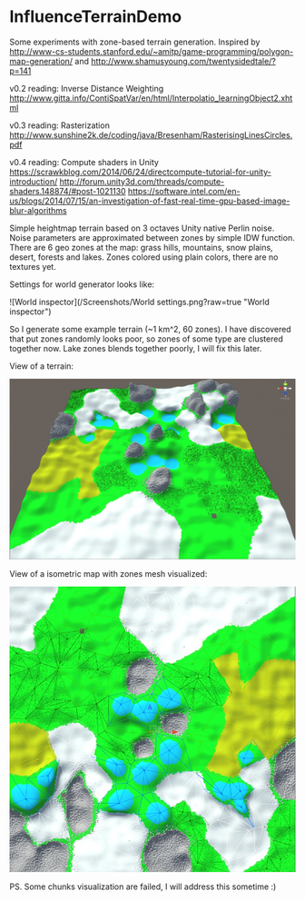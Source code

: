 # InfluenceTerrainDemo
Some experiments with zone-based terrain generation. Inspired by http://www-cs-students.stanford.edu/~amitp/game-programming/polygon-map-generation/ and http://www.shamusyoung.com/twentysidedtale/?p=141

v0.2 reading:
Inverse Distance Weighting http://www.gitta.info/ContiSpatVar/en/html/Interpolatio_learningObject2.xhtml

v0.3 reading:
Rasterization http://www.sunshine2k.de/coding/java/Bresenham/RasterisingLinesCircles.pdf

v0.4 reading:
Compute shaders in Unity https://scrawkblog.com/2014/06/24/directcompute-tutorial-for-unity-introduction/ http://forum.unity3d.com/threads/compute-shaders.148874/#post-1021130 https://software.intel.com/en-us/blogs/2014/07/15/an-investigation-of-fast-real-time-gpu-based-image-blur-algorithms

Simple heightmap terrain based on 3 octaves Unity native Perlin noise. Noise parameters are approximated between zones by simple IDW function. There are 6 geo zones at the map: grass hills, mountains, snow plains, desert, forests and lakes. Zones colored using plain colors, there are no textures yet.

Settings for world generator looks like:

![World inspector](/Screenshots/World settings.png?raw=true "World inspector")

So I generate some example terrain (~1 km^2, 60 zones). I have discovered that put zones randomly looks poor, so zones of some type are clustered together now. Lake zones blends together poorly, I will fix this later.

View of a terrain:

![Terrain view](/Screenshots/terrain.jpg?raw=true "Terrain view")

View of a isometric map with zones mesh visualized:

![Map view](/Screenshots/map.jpg?raw=true "Map view")

PS. Some chunks visualization are failed, I will address this sometime :)
